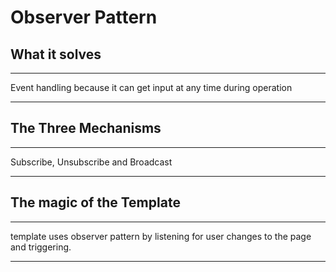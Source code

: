 # Observer Pattern

## What it solves
---
Event handling because it can get input at any time during operation

---

## The Three Mechanisms
---
Subscribe, Unsubscribe and Broadcast

---

## The magic of the Template
---
template uses observer pattern by listening for user changes to the page and triggering.

---